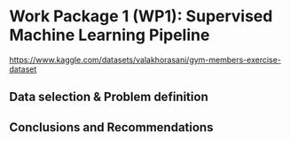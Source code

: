 # Work Package 1 (WP1): Supervised Machine Learning Pipeline 

https://www.kaggle.com/datasets/valakhorasani/gym-members-exercise-dataset

## Data selection & Problem definition



## Conclusions and Recommendations
